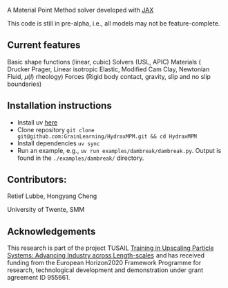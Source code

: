 
A Material Point Method solver developed with [JAX](https://jax.readthedocs.io/en/latest/quickstart.html)

This code is still in pre-alpha, i.e., all models may not be feature-complete.


## Current features
Basic shape functions (linear, cubic)
Solvers (USL, APIC)
Materials ( Drucker Prager, Linear isotropic Elastic, Modified Cam Clay, Newtonian Fluid, $\mu (I)$ rheology)
Forces (Rigid body contact, gravity, slip and no slip boundaries)

## Installation instructions
- Install uv [here](https://docs.astral.sh/uv/getting-started/installation/)
- Clone repository `git clone git@github.com:GrainLearning/HydraxMPM.git && cd HydraxMPM`
- Install dependencies `uv sync`
- Run an example, e.g., `uv run examples/dambreak/dambreak.py`. Output is found in the `./examples/dambreak/` directory.


## Contributors:
Retief Lubbe, Hongyang Cheng

University of Twente, SMM

## Acknowledgements
This research is part of the project TUSAIL [Training in Upscaling Particle Systems: Advancing Industry across Length-scales](https://tusail.eu)  and has received funding from the European Horizon2020 Framework Programme for research, technological development and demonstration under grant agreement ID 955661.

